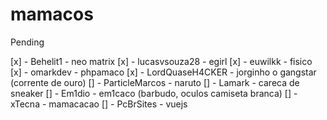 # mamacos



Pending

[x] - Behelit1 - neo matrix
[x] - lucasvsouza28 - egirl
[x] - euwilkk - fisico
[x] - omarkdev - phpamaco
[x] - LordQuaseH4CKER - jorginho o gangstar (corrente de ouro)
[] - ParticleMarcos - naruto
[] - Lamark - careca de sneaker
[] - Em1dio - em1caco (barbudo, oculos camiseta branca)
[] - xTecna - mamacacao 
[] - PcBrSites - vuejs
